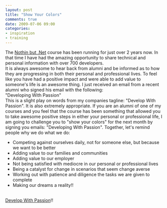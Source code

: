 ```yaml
---
layout: post
title: "Show Your Colors"
comments: true
date: 2009-07-06 09:00
categories:
- inspiration
- training
---
```


The [Nothin but .Net](http://www.developwithpassion.com/training.oo) course has been running for just over 2 years now. In that time I have had the amazing opportunity to share technical and personal information with over 700 developers.  
It is always awesome to hear back from alumni and be informed as to how they are progressing in both their personal and professional lives. To feel like you have had a positive impact and were able to add value to someone's life is an awesome thing. I just received an email from a recent alumni who signed his email with the following:   
"Developing With Passion"   
This is a slight play on words from my companies tagline: "Develop With Passion". It is also extremely appropriate. If you are an alumni of one of my courses and you feel that the course has been something that allowed you to take awesome positive steps in either your personal or professional life, I am going to challenge you to "show your colors" for the next month by signing you emails: "Developing With Passion". Together, let's remind people why we do what we do:   <ul>   <li>Competing against ourselves daily, not for someone else, but because we want to be better </li>    <li>Adding value to our families and communities </li>    <li>Adding value to our employer </li>    <li>Not being satisfied with mediocre in our personal or professional lives </li>    <li>Being a catalyst for change in scenarios that seem change averse </li>    <li>Working out with patience and diligence the tasks we are given to complete </li>    <li>Making our dreams a reality!!</li> </ul>  
[Develop With Passion](http://www.developwithpassion.com)!!




